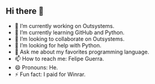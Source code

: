 ## Hi there 👋

- 🔭 I’m currently working on Outsystems.
- 🌱 I’m currently learning GitHub and Python.
- 👯 I’m looking to collaborate on Outsystems.
- 🤔 I’m looking for help with Python.
- 💬 Ask me about my favorites programming language.
- 📫 How to reach me: Felipe Guerra.
- 😄 Pronouns: He.
- ⚡ Fun fact: I paid for Winrar.